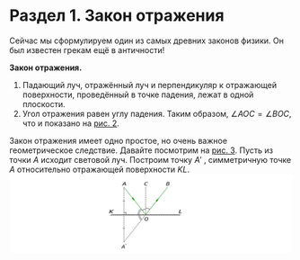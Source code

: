 # Раздел 1. Закон отражения
Сейчас мы сформулируем один из самых древних законов физики. Он был известен грекам ещё в античности!

**Закон отражения.**
1. Падающий луч, отражённый луч и перпендикуляр к отражающей поверхности, проведённый в точке падения, лежат в одной плоскости.
2. 	Угол отражения равен углу падения.
Таким образом, $\angle AOC = \angle BOC$, что и показано на [рис. 2](/image/Рисунок2.jpg).

Закон отражения имеет одно простое, но очень важное геометрическое следствие. Давайте посмотрим на [рис. 3](). Пусть из точки $A$ исходит световой луч. Построим точку $A'$ , симметричную точке $A$ относительно отражающей поверхности $KL$.
![Отражённый луч выходит из точки A0](/image/Рисунок3.jpg)
